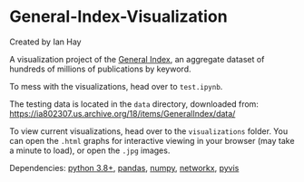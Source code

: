 # General-Index-Visualization

Created by Ian Hay

A visualization project of the [General Index](https://archive.org/details/GeneralIndex), an aggregate dataset of hundreds of millions of publications by keyword. 

To mess with the visualizations, head over to `test.ipynb`. 

The testing data is located in the `data` directory, downloaded from: https://ia802307.us.archive.org/18/items/GeneralIndex/data/

To view current visualizations, head over to the `visualizations` folder. You can open the `.html` graphs for interactive viewing in your browser (may take a minute to load), or open the `.jpg` images.

Dependencies: [python 3.8+](https://www.python.org/downloads/release/python-380/), [pandas](https://pandas.pydata.org/), [numpy](https://numpy.org/), [networkx](https://networkx.org/), [pyvis](https://pyvis.readthedocs.io/en/latest/index.html)
